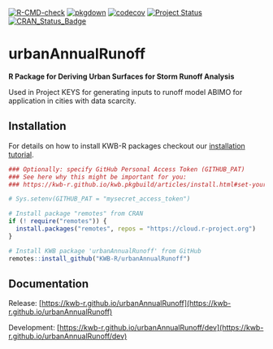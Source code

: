[![R-CMD-check](https://github.com/KWB-R/urbanAnnualRunoff/workflows/R-CMD-check/badge.svg)](https://github.com/KWB-R/urbanAnnualRunoff/actions?query=workflow%3AR-CMD-check)
[![pkgdown](https://github.com/KWB-R/urbanAnnualRunoff/workflows/pkgdown/badge.svg)](https://github.com/KWB-R/urbanAnnualRunoff/actions?query=workflow%3Apkgdown)
[![codecov](https://codecov.io/github/KWB-R/urbanAnnualRunoff/branch/main/graphs/badge.svg)](https://codecov.io/github/KWB-R/urbanAnnualRunoff)
[![Project Status](https://img.shields.io/badge/lifecycle-experimental-orange.svg)](https://www.tidyverse.org/lifecycle/#experimental)
[![CRAN_Status_Badge](https://www.r-pkg.org/badges/version/urbanAnnualRunoff)]()

# urbanAnnualRunoff

**R Package for Deriving Urban Surfaces for Storm Runoff 
Analysis**

Used in Project KEYS for generating inputs to
runoff model ABIMO for application in cities with data scarcity.

## Installation

For details on how to install KWB-R packages checkout our [installation tutorial](https://kwb-r.github.io/kwb.pkgbuild/articles/install.html).

```r
### Optionally: specify GitHub Personal Access Token (GITHUB_PAT)
### See here why this might be important for you:
### https://kwb-r.github.io/kwb.pkgbuild/articles/install.html#set-your-github_pat

# Sys.setenv(GITHUB_PAT = "mysecret_access_token")

# Install package "remotes" from CRAN
if (! require("remotes")) {
  install.packages("remotes", repos = "https://cloud.r-project.org")
}

# Install KWB package 'urbanAnnualRunoff' from GitHub
remotes::install_github("KWB-R/urbanAnnualRunoff")
```

## Documentation

Release: [https://kwb-r.github.io/urbanAnnualRunoff](https://kwb-r.github.io/urbanAnnualRunoff)

Development: [https://kwb-r.github.io/urbanAnnualRunoff/dev](https://kwb-r.github.io/urbanAnnualRunoff/dev)
